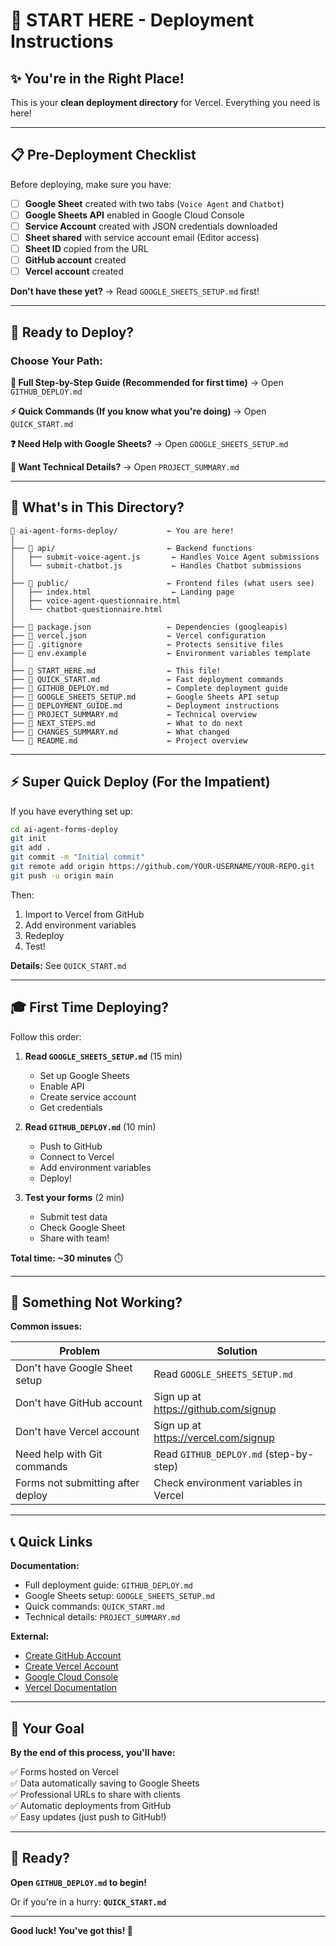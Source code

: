# 🎯 START HERE - Deployment Instructions

## ✨ You're in the Right Place!

This is your **clean deployment directory** for Vercel. Everything you need is here!

---

## 📋 Pre-Deployment Checklist

Before deploying, make sure you have:

- [ ] **Google Sheet** created with two tabs (`Voice Agent` and `Chatbot`)
- [ ] **Google Sheets API** enabled in Google Cloud Console
- [ ] **Service Account** created with JSON credentials downloaded
- [ ] **Sheet shared** with service account email (Editor access)
- [ ] **Sheet ID** copied from the URL
- [ ] **GitHub account** created
- [ ] **Vercel account** created

**Don't have these yet?** → Read `GOOGLE_SHEETS_SETUP.md` first!

---

## 🚀 Ready to Deploy?

### Choose Your Path:

**📖 Full Step-by-Step Guide (Recommended for first time)**
→ Open `GITHUB_DEPLOY.md`

**⚡ Quick Commands (If you know what you're doing)**
→ Open `QUICK_START.md`

**❓ Need Help with Google Sheets?**
→ Open `GOOGLE_SHEETS_SETUP.md`

**🔧 Want Technical Details?**
→ Open `PROJECT_SUMMARY.md`

---

## 📁 What's in This Directory?

```
📂 ai-agent-forms-deploy/           ← You are here!
│
├── 📂 api/                         ← Backend functions
│   ├── submit-voice-agent.js       ← Handles Voice Agent submissions
│   └── submit-chatbot.js           ← Handles Chatbot submissions
│
├── 📂 public/                      ← Frontend files (what users see)
│   ├── index.html                  ← Landing page
│   ├── voice-agent-questionnaire.html
│   └── chatbot-questionnaire.html
│
├── 📄 package.json                 ← Dependencies (googleapis)
├── 📄 vercel.json                  ← Vercel configuration
├── 📄 .gitignore                   ← Protects sensitive files
├── 📄 env.example                  ← Environment variables template
│
├── 📖 START_HERE.md                ← This file!
├── 📖 QUICK_START.md               ← Fast deployment commands
├── 📖 GITHUB_DEPLOY.md             ← Complete deployment guide
├── 📖 GOOGLE_SHEETS_SETUP.md       ← Google Sheets API setup
├── 📖 DEPLOYMENT_GUIDE.md          ← Deployment instructions
├── 📖 PROJECT_SUMMARY.md           ← Technical overview
├── 📖 NEXT_STEPS.md                ← What to do next
├── 📖 CHANGES_SUMMARY.md           ← What changed
└── 📖 README.md                    ← Project overview
```

---

## ⚡ Super Quick Deploy (For the Impatient)

If you have everything set up:

```bash
cd ai-agent-forms-deploy
git init
git add .
git commit -m "Initial commit"
git remote add origin https://github.com/YOUR-USERNAME/YOUR-REPO.git
git push -u origin main
```

Then:
1. Import to Vercel from GitHub
2. Add environment variables
3. Redeploy
4. Test!

**Details:** See `QUICK_START.md`

---

## 🎓 First Time Deploying?

Follow this order:

1. **Read `GOOGLE_SHEETS_SETUP.md`** (15 min)
   - Set up Google Sheets
   - Enable API
   - Create service account
   - Get credentials

2. **Read `GITHUB_DEPLOY.md`** (10 min)
   - Push to GitHub
   - Connect to Vercel
   - Add environment variables
   - Deploy!

3. **Test your forms** (2 min)
   - Submit test data
   - Check Google Sheet
   - Share with team!

**Total time: ~30 minutes** ⏱️

---

## 🐛 Something Not Working?

**Common issues:**

| Problem | Solution |
|---------|----------|
| Don't have Google Sheet setup | Read `GOOGLE_SHEETS_SETUP.md` |
| Don't have GitHub account | Sign up at https://github.com/signup |
| Don't have Vercel account | Sign up at https://vercel.com/signup |
| Need help with Git commands | Read `GITHUB_DEPLOY.md` (step-by-step) |
| Forms not submitting after deploy | Check environment variables in Vercel |

---

## 📞 Quick Links

**Documentation:**
- Full deployment guide: `GITHUB_DEPLOY.md`
- Google Sheets setup: `GOOGLE_SHEETS_SETUP.md`
- Quick commands: `QUICK_START.md`
- Technical details: `PROJECT_SUMMARY.md`

**External:**
- [Create GitHub Account](https://github.com/signup)
- [Create Vercel Account](https://vercel.com/signup)
- [Google Cloud Console](https://console.cloud.google.com/)
- [Vercel Documentation](https://vercel.com/docs)

---

## 🎯 Your Goal

**By the end of this process, you'll have:**

✅ Forms hosted on Vercel  
✅ Data automatically saving to Google Sheets  
✅ Professional URLs to share with clients  
✅ Automatic deployments from GitHub  
✅ Easy updates (just push to GitHub!)  

---

## 🚀 Ready?

**Open `GITHUB_DEPLOY.md` to begin!**

Or if you're in a hurry: **`QUICK_START.md`**

---

**Good luck! You've got this! 🎉**

